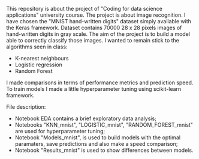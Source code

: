 This repository is about the project of "Coding for data science applications" university course.
The project is about image recognition. I have chosen the "MNIST hand-written digits" dataset simply available with the Keras framework. Dataset contains 70000 28 x 28 pixels images of hand-written digits in gray scale.
The aim of the project is to build a model able to correctly classify those images.
I wanted to remain stick to the algorithms seen in class:
- K-nearest neighbours
- Logistic regression
- Random Forest

I made comparisons in terms of performance metrics and prediction speed. To train models I made a little hyperparameter tuning using scikit-learn framework.

File description:
- Notebook EDA contains a brief exploratory data analysis;
- Notebooks "KNN_mnist", "LOGISTIC_mnist", "RANDOM_FOREST_mnist" are used for hyperparameter tuning;
- Notebook "Models_mnist", is used to build models with the optimal paramaters, save predictions and also make a speed comparison;
- Notebook "Results_mnist" is used to show differences between models.

